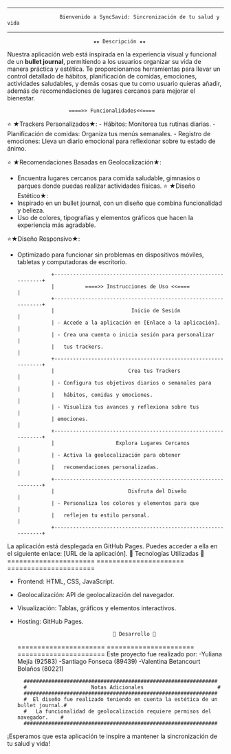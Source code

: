 *****************************************************************************************
  					 Bienvenido a SyncSavid: Sincronización de tu salud y vida

*****************************************************************************************

								★★ Descripción ★★

Nuestra aplicación web está inspirada en la experiencia visual y funcional de un **bullet journal**, permitiendo a los usuarios organizar su vida de manera práctica y estética. Te proporcionamos herramientas para llevar un control detallado de hábitos, planificación de comidas, emociones, actividades saludables, y demás cosas que tu como usuario quieras añadir, además de recomendaciones de lugares cercanos para mejorar el bienestar.

 						====>> Funcionalidades<<====
⭐   ★Trackers Personalizados★:
  	- Hábitos: Monitorea tus rutinas diarias.
  	- Planificación de comidas: Organiza tus menús semanales.
 	- Registro de emociones: Lleva un diario emocional para reflexionar sobre tu estado de ánimo.

⭐  ★Recomendaciones Basadas en Geolocalización★:
   - Encuentra lugares cercanos para comida saludable, gimnasios o parques donde puedas realizar actividades físicas.
⭐ ★Diseño Estético★:
   - Inspirado en un bullet journal, con un diseño que combina funcionalidad y belleza.
   - Uso de colores, tipografías y elementos gráficos que hacen la experiencia más agradable.

⭐★Diseño Responsivo★:
   - Optimizado para funcionar sin problemas en dispositivos móviles, tabletas y computadoras de escritorio.

					+---------------------------------------------------------------+
					|          ====>> Instrucciones de Uso <<====           |
					+---------------------------------------------------------------+
					|                         Inicio de Sesión                             |
					| - Accede a la aplicación en [Enlace a la aplicación]. |
					| - Crea una cuenta o inicia sesión para personalizar   |
					|   tus trackers.                                                         |
					+---------------------------------------------------------------+
					|                        Crea tus Trackers                            |
					| - Configura tus objetivos diarios o semanales para    |
					|   hábitos, comidas y emociones.                              |
					| - Visualiza tus avances y reflexiona sobre tus           |
					| emociones.                                                            |
					+---------------------------------------------------------------+
					|                    Explora Lugares Cercanos                    |
					| - Activa la geolocalización para obtener                   |
					|   recomendaciones personalizadas.                           |
					+---------------------------------------------------------------+
					|                        Disfruta del Diseño                         |
					| - Personaliza los colores y elementos para que          |
					|   reflejen tu estilo personal.                                     |
					+---------------------------------------------------------------+

La aplicación está desplegada en GitHub Pages. Puedes acceder a ella en el siguiente enlace: [URL de la aplicación].
   						     🌟 Tecnologías Utilizadas 🌟        
    ======================    ======================    ======================
- Frontend: HTML, CSS, JavaScript.
- Geolocalización: API de geolocalización del navegador.
- Visualización: Tablas, gráficos y elementos interactivos.
- Hosting: GitHub Pages.

 						             🌟 Desarrollo 🌟        
    ======================    ======================    ======================
Este proyecto fue realizado por:
-Yuliana Mejía (92583)
-Santiago Fonseca (89439)
-Valentina Betancourt Bolaños (80221)

		###############################################################
		# 					  Notas Adicionales					       #
		###############################################################
		#  El diseño fue realizado teniendo en cuenta la estética de un bullet journal.#
		#   La funcionalidad de geolocalización requiere permisos del navegador.    #
		###############################################################

¡Esperamos que esta aplicación te inspire a mantener la sincronización de tu salud y vida!



